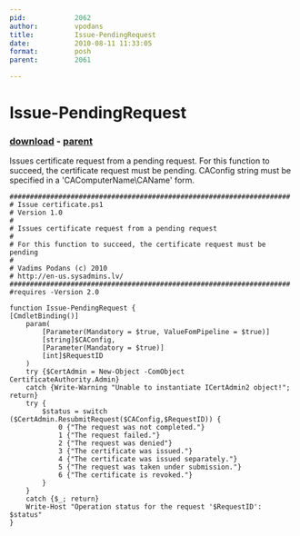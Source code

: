 ```yaml
---
pid:            2062
author:         vpodans
title:          Issue-PendingRequest
date:           2010-08-11 11:33:05
format:         posh
parent:         2061

---
```


# Issue-PendingRequest

### [download](Scripts\2062.ps1) - [parent](Scripts\2061.md)

Issues certificate request from a pending request. For this function to succeed, the certificate request must be pending. CAConfig string must be specified in a 'CAComputerName\CAName' form.

```posh
#####################################################################
# Issue certificate.ps1
# Version 1.0
#
# Issues certificate request from a pending request
#
# For this function to succeed, the certificate request must be pending
#
# Vadims Podans (c) 2010
# http://en-us.sysadmins.lv/
#####################################################################
#requires -Version 2.0

function Issue-PendingRequest {
[CmdletBinding()]
    param(
        [Parameter(Mandatory = $true, ValueFomPipeline = $true)]
        [string]$CAConfig,
        [Parameter(Mandatory = $true)]
        [int]$RequestID
    )
    try {$CertAdmin = New-Object -ComObject CertificateAuthority.Admin}
    catch {Write-Warning "Unable to instantiate ICertAdmin2 object!"; return}
    try {
        $status = switch ($CertAdmin.ResubmitRequest($CAConfig,$RequestID)) {
            0 {"The request was not completed."}
            1 {"The request failed."}
            2 {"The request was denied"}
            3 {"The certificate was issued."}
            4 {"The certificate was issued separately."}
            5 {"The request was taken under submission."}
            6 {"The certificate is revoked."}
        }
    }
    catch {$_; return}
    Write-Host "Operation status for the request '$RequestID': $status"
}
```
